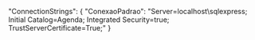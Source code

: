   "ConnectionStrings": {
      "ConexaoPadrao": "Server=localhost\\sqlexpress; Initial Catalog=Agenda; Integrated Security=true; TrustServerCertificate=True;"
    }